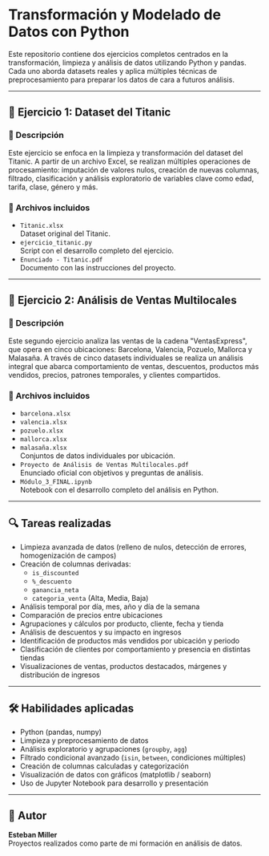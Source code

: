 # Transformación y Modelado de Datos con Python

Este repositorio contiene dos ejercicios completos centrados en la transformación, limpieza y análisis de datos utilizando Python y pandas. Cada uno aborda datasets reales y aplica múltiples técnicas de preprocesamiento para preparar los datos de cara a futuros análisis.

---

## 🚢 Ejercicio 1: Dataset del Titanic

### 📝 Descripción

Este ejercicio se enfoca en la limpieza y transformación del dataset del Titanic. A partir de un archivo Excel, se realizan múltiples operaciones de procesamiento: imputación de valores nulos, creación de nuevas columnas, filtrado, clasificación y análisis exploratorio de variables clave como edad, tarifa, clase, género y más.

### 📂 Archivos incluidos

- `Titanic.xlsx`  
  Dataset original del Titanic.  
- `ejercicio_titanic.py`  
  Script con el desarrollo completo del ejercicio.  
- `Enunciado - Titanic.pdf`  
  Documento con las instrucciones del proyecto.

---

## 🏬 Ejercicio 2: Análisis de Ventas Multilocales

### 📝 Descripción

Este segundo ejercicio analiza las ventas de la cadena "VentasExpress", que opera en cinco ubicaciones: Barcelona, Valencia, Pozuelo, Mallorca y Malasaña. A través de cinco datasets individuales se realiza un análisis integral que abarca comportamiento de ventas, descuentos, productos más vendidos, precios, patrones temporales, y clientes compartidos.

### 📂 Archivos incluidos

- `barcelona.xlsx`  
- `valencia.xlsx`  
- `pozuelo.xlsx`  
- `mallorca.xlsx`  
- `malasaña.xlsx`  
  Conjuntos de datos individuales por ubicación.  
- `Proyecto de Análisis de Ventas Multilocales.pdf`  
  Enunciado oficial con objetivos y preguntas de análisis.  
- `Módulo_3_FINAL.ipynb`  
  Notebook con el desarrollo completo del análisis en Python.

---

## 🔍 Tareas realizadas

- Limpieza avanzada de datos (relleno de nulos, detección de errores, homogenización de campos)
- Creación de columnas derivadas:
  - `is_discounted`
  - `%_descuento`
  - `ganancia_neta`
  - `categoria_venta` (Alta, Media, Baja)
- Análisis temporal por día, mes, año y día de la semana
- Comparación de precios entre ubicaciones
- Agrupaciones y cálculos por producto, cliente, fecha y tienda
- Análisis de descuentos y su impacto en ingresos
- Identificación de productos más vendidos por ubicación y periodo
- Clasificación de clientes por comportamiento y presencia en distintas tiendas
- Visualizaciones de ventas, productos destacados, márgenes y distribución de ingresos

---

## 🛠️ Habilidades aplicadas

- Python (pandas, numpy)
- Limpieza y preprocesamiento de datos
- Análisis exploratorio y agrupaciones (`groupby`, `agg`)
- Filtrado condicional avanzado (`isin`, `between`, condiciones múltiples)
- Creación de columnas calculadas y categorización
- Visualización de datos con gráficos (matplotlib / seaborn)
- Uso de Jupyter Notebook para desarrollo y presentación

---

## 👤 Autor

**Esteban Miller**  
Proyectos realizados como parte de mi formación en análisis de datos.
